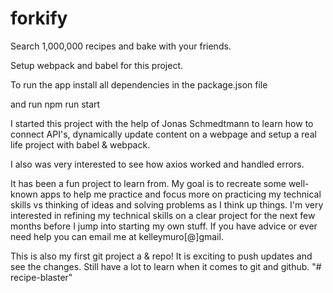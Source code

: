 # forkify
Search 1,000,000 recipes and bake with your friends.

Setup webpack and babel for this project.

To run the app install all dependencies in the package.json file

and run npm run start

I started this project with the help of Jonas Schmedtmann to learn how to connect API's, dynamically update content on a webpage and setup a real life project with babel & webpack.

I also was very interested to see how axios worked and handled errors.

It has been a fun project to learn from. My goal is to recreate some well-known apps to help me practice and focus more on practicing my technical skills vs thinking of ideas and solving problems as I think up things. I'm very interested in refining my technical skills on a clear project for the next few months before I jump into starting my own stuff. If you have advice or ever need help you can email me at kelleymuro[@]gmail.

This is also my first git project a & repo! It is exciting to push updates and see the changes. Still have a lot to learn when it comes to git and github.
"# recipe-blaster" 
